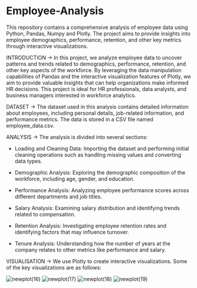 # Employee-Analysis

This repository contains a comprehensive analysis of employee data using Python, Pandas, Numpy and Plotly. The project aims to provide insights into employee demographics, performance, retention, and other key metrics through interactive visualizations.

INTRODUCTION ->  In this project, we analyze employee data to uncover patterns and trends related to demographics, performance, retention, and other key aspects of the workforce. By leveraging the data manipulation capabilities of Pandas and the interactive visualization features of Plotly, we aim to provide valuable insights that can help organizations make informed HR decisions. This project is ideal for HR professionals, data analysts, and business managers interested in workforce analytics.

DATASET -> The dataset used in this analysis contains detailed information about employees, including personal details, job-related information, and performance metrics. The data is stored in a CSV file named employee_data.csv.


ANALYSIS -> The analysis is divided into several sections:

* Loading and Cleaning Data: Importing the dataset and performing initial cleaning operations such as handling missing values and converting data types.
  
* Demographic Analysis: Exploring the demographic composition of the workforce, including age, gender, and education.
  
* Performance Analysis: Analyzing employee performance scores across different departments and job titles.

* Salary Analysis: Examining salary distribution and identifying trends related to compensation.
  
* Retention Analysis: Investigating employee retention rates and identifying factors that may influence turnover.
  
* Tenure Analysis: Understanding how the number of years at the company relates to other metrics like performance and salary.


VISUALISATION -> We use Plotly to create interactive visualizations. Some of the key visualizations are as follows:

![newplot(16)](https://github.com/user-attachments/assets/04e1a595-63f5-4db2-afbc-38e59861679a)
![newplot(17)](https://github.com/user-attachments/assets/2d269e0f-9bfa-469e-99c9-aaefd5da15b1)
![newplot(18)](https://github.com/user-attachments/assets/d569d302-f484-4f29-bd2b-7b35e1c3eac5)
![newplot(19)](https://github.com/user-attachments/assets/e8f80c3a-781b-414c-8466-87e324279224)
